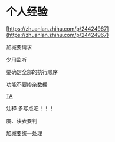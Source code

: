 # 个人经验

[https://zhuanlan.zhihu.com/p/24424967](https://zhuanlan.zhihu.com/p/24424967)

加减要请求

少用监听

要确定全部的执行顺序

功能不要掺杂数据

[TA](https://zhuanlan.zhihu.com/p/84550677)



注释 多写点吧！！！

度、读表要判

加减要统一处理


